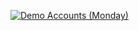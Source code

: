 [![Demo Accounts (Monday)](https://github.com/zbrown001/qaa-loanApplication/actions/workflows/01_Monday.yml/badge.svg)](https://github.com/zbrown001/qaa-loanApplication/actions/workflows/01_Monday.yml)
